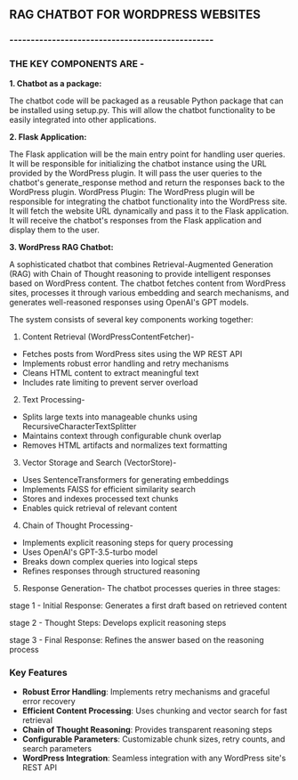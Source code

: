 ## RAG CHATBOT FOR WORDPRESS WEBSITES




### ------------------------------------------------


### THE KEY COMPONENTS ARE - 


**1. Chatbot as a package:**

The chatbot code will be packaged as a reusable Python package that can be installed using setup.py.
This will allow the chatbot functionality to be easily integrated into other applications.



**2. Flask Application:**

The Flask application will be the main entry point for handling user queries.
It will be responsible for initializing the chatbot instance using the URL provided by the WordPress plugin.
It will pass the user queries to the chatbot's generate_response method and return the responses back to the WordPress plugin.
WordPress Plugin:
The WordPress plugin will be responsible for integrating the chatbot functionality into the WordPress site.
It will fetch the website URL dynamically and pass it to the Flask application.
It will receive the chatbot's responses from the Flask application and display them to the user.



**3. WordPress RAG Chatbot:**

A sophisticated chatbot that combines Retrieval-Augmented Generation (RAG) with Chain of Thought reasoning to provide intelligent responses based on WordPress content. The chatbot fetches content from WordPress sites, processes it through various embedding and search mechanisms, and generates well-reasoned responses using OpenAI's GPT models.


The system consists of several key components working together:

1. Content Retrieval (WordPressContentFetcher)-
- Fetches posts from WordPress sites using the WP REST API
- Implements robust error handling and retry mechanisms
- Cleans HTML content to extract meaningful text
- Includes rate limiting to prevent server overload

2. Text Processing-
- Splits large texts into manageable chunks using RecursiveCharacterTextSplitter
- Maintains context through configurable chunk overlap
- Removes HTML artifacts and normalizes text formatting

3. Vector Storage and Search (VectorStore)-
- Uses SentenceTransformers for generating embeddings
- Implements FAISS for efficient similarity search
- Stores and indexes processed text chunks
- Enables quick retrieval of relevant content

4. Chain of Thought Processing-
- Implements explicit reasoning steps for query processing
- Uses OpenAI's GPT-3.5-turbo model
- Breaks down complex queries into logical steps
- Refines responses through structured reasoning

5. Response Generation-
The chatbot processes queries in three stages:

stage 1 - Initial Response: Generates a first draft based on retrieved content

stage 2 - Thought Steps: Develops explicit reasoning steps

stage 3 - Final Response: Refines the answer based on the reasoning process

### Key Features

- **Robust Error Handling**: Implements retry mechanisms and graceful error recovery
- **Efficient Content Processing**: Uses chunking and vector search for fast retrieval
- **Chain of Thought Reasoning**: Provides transparent reasoning steps
- **Configurable Parameters**: Customizable chunk sizes, retry counts, and search parameters
- **WordPress Integration**: Seamless integration with any WordPress site's REST API

